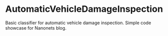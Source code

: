 # AutomaticVehicleDamageInspection
Basic classifier for automatic vehicle damage inspection. Simple code showcase for Nanonets blog.
